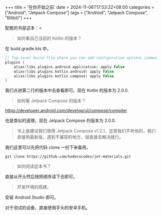 +++
title = '在你开始之前'
date = 2024-11-06T17:53:22+08:00
categories = ["Android", "Jetpack Compose"]
tags = ["Android", "Jetpack Compose", "Bilibili"]
+++

配套的书是这本：<

> 如何看自己当前的 Kotlin 的版本？

在 build.gradle.kts 中，

```kotlin
// Top-level build file where you can add configuration options common to all sub-projects/modules.
plugins {
    alias(libs.plugins.android.application) apply false
    alias(libs.plugins.kotlin.android) apply false
    alias(libs.plugins.kotlin.compose) apply false
}
```

我们点进第二行的版本中去查看即可。现在 Kotlin 的版本为 2.0.0.

> 如何看 Jetpack Compose 的版本？

<https://developer.android.com/develop/ui/compose/compiler>

也是类似的道理，现在 Jetpack Compose 的版本为 2.0.0.

> 书上是建议我们使用 Jetpack Compose v1.2.1，这里我们不听他的，我们直接用最新版，遇到不兼容的地方，就直接去解决就行。

我们这里可以先把代码 clone 一份下来备用，

```shell
git clone https://github.com/kodecocodes/jet-materials.git
```

> 如何阅读这本书？

直接从开头然后按照顺序读下去即可。

> 开发环境的搭建。

安装 Android Studio 即可。

对于测试的设备，直接使用手头的安卓手机。


